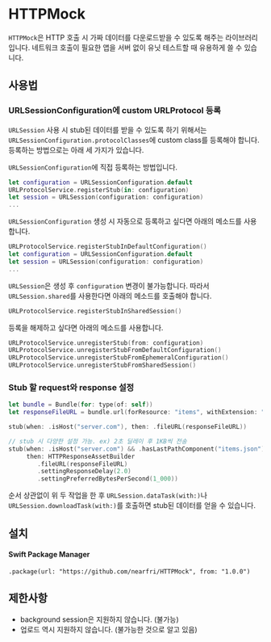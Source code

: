 # HTTPMock

`HTTPMock`은 HTTP 호출 시 가짜 데이터를 다운로드받을 수 있도록 해주는 라이브러리입니다.
네트워크 호출이 필요한 앱을 서버 없이 유닛 테스트할 때 유용하게 쓸 수 있습니다.

## 사용법

### URLSessionConfiguration에 custom URLProtocol 등록
`URLSession` 사용 시 stub된 데이터를 받을 수 있도록 하기 위해서는 `URLSessionConfiguration.protocolClasses`에
custom class를 등록해야 합니다. 등록하는 방법으로는 아래 세 가지가 있습니다.

`URLSessionConfiguration`에 직접 등록하는 방법입니다.
```swift
let configuration = URLSessionConfiguration.default
URLProtocolService.registerStub(in: configuration)
let session = URLSession(configuration: configuration)
...
```

`URLSessionConfiguration` 생성 시 자동으로 등록하고 싶다면 아래의 메소드를 사용합니다.
```swift
URLProtocolService.registerStubInDefaultConfiguration()
let configuration = URLSessionConfiguration.default
let session = URLSession(configuration: configuration)
...
```

`URLSession`은 생성 후 `configuration` 변경이 불가능합니다. 따라서 `URLSession.shared`를 사용한다면 아래의 메소드를 호출해야 합니다.
```swift
URLProtocolService.registerStubInSharedSession()
```

등록을 해제하고 싶다면 아래의 메소드를 사용합니다.
```swift
URLProtocolService.unregisterStub(from: configuration)
URLProtocolService.unregisterStubFromDefaultConfiguration()
URLProtocolService.unregisterStubFromEphemeralConfiguration()
URLProtocolService.unregisterStubFromSharedSession()
```

### Stub 할 request와 response 설정
```swift
let bundle = Bundle(for: type(of: self))
let responseFileURL = bundle.url(forResource: "items", withExtension: "json")!

stub(when: .isHost("server.com"), then: .fileURL(responseFileURL))

// stub 시 다양한 설정 가능. ex) 2초 딜레이 후 1KB씩 전송
stub(when: .isHost("server.com") && .hasLastPathComponent("items.json"),
     then: HTTPResponseAssetBuilder
        .fileURL(responseFileURL)
        .settingResponseDelay(2.0)
        .settingPreferredBytesPerSecond(1_000))

```

순서 상관없이 위 두 작업을 한 후 `URLSession.dataTask(with:)`나 `URLSession.downloadTask(with:)`를 호출하면 stub된 데이터를 얻을 수 있습니다.

## 설치

#### Swift Package Manager
```
.package(url: "https://github.com/nearfri/HTTPMock", from: "1.0.0")
```

## 제한사항
* background session은 지원하지 않습니다. (불가능)
* 업로드 역시 지원하지 않습니다. (불가능한 것으로 알고 있음)
